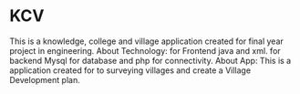 # KCV
This is a knowledge, college and village application created for final year project in engineering.
About Technology: for Frontend java and xml. for backend Mysql for database and php for connectivity.
About App: This is a application created for to surveying villages and  create a Village Development plan.  

